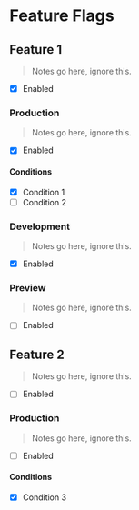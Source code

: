 # Feature Flags

## Feature 1

> Notes go here, ignore this.

- [x] Enabled

### Production

> Notes go here, ignore this.

- [x] Enabled

#### Conditions

- [x] Condition 1
- [ ] Condition 2

### Development

> Notes go here, ignore this.

- [x] Enabled

### Preview

> Notes go here, ignore this.

- [ ] Enabled

## Feature 2

> Notes go here, ignore this.

- [ ] Enabled

### Production

> Notes go here, ignore this.

- [ ] Enabled

#### Conditions

- [x] Condition 3
